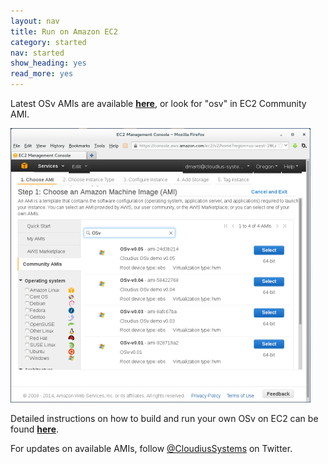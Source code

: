 ```yaml
---
layout: nav
title: Run on Amazon EC2
category: started
nav: started
show_heading: yes
read_more: yes
---
```

Latest OSv AMIs are available
**[here](https://github.com/cloudius-systems/osv/wiki/Latest-EC2-AMI-list)**,
or look for "osv" in EC2 Community AMI.

<!--more-->

<img src="/images/ec2.png">

Detailed instructions on how to build and run your own OSv on EC2 can be found **[here](https://github.com/cloudius-systems/osv/wiki/Running-OSv-on-EC2)**.

For updates on available AMIs, follow [@CloudiusSystems](https://twitter.com/CloudiusSystems) on Twitter.


